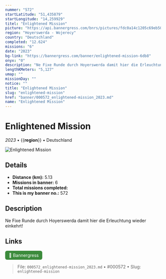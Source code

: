 ```yaml
---
nummer: "572"
startLatitude: "51,435879"
startLongitude: "14,259929"
titel: "Enlightened Mission"
picture: "https://api.bannergress.com/bnrs/pictures/fdc0a14c1205c69eb50b5f9b8bfa4371"
region: "Hoyerswerda - Wojerecy"
country: "Deutschland"
completed: "12.624"
missions: "6"
date: "2023"
bg-link: "https://bannergress.com/banner/enlightened-mission-6db8"
onyx: "0"
description: "Ne Fixe Runde durch Hoyerswerda damit hier die Erleuchtung wieder einkehrt!"
lengthKMeters: "5,127"
umap: ""
missionDay: ""
notice: ""
title: "Enlightened Mission"
slug: "enlightened-mission"
href: "banner/000572_enlightened-mission_2023.md"
name: "Enlightened Mission"
---
```

# Enlightened Mission

*2023* • {{__region__}} • Deutschland

![Enlightened Mission](https://api.bannergress.com/bnrs/pictures/fdc0a14c1205c69eb50b5f9b8bfa4371)



## Details
- **Distance (km):** 5.13
- **Missions in banner:** 6
- **Total missions completed:** 
- **This is my banner no.:** 572



## Description
Ne Fixe Runde durch Hoyerswerda damit hier die Erleuchtung wieder einkehrt!



## Links
<a href="https://bannergress.com/banner/enlightened-mission-6db8" target="_blank" style="display:inline-block;margin-right:8px;padding:6px 12px;background:#3c8b3c;color:#fff;text-decoration:none;border-radius:6px;">🔗 Bannergress</a>



> File: `000572_enlightened-mission_2023.md` • #000572 • Slug: `enlightened-mission`
